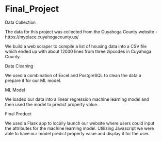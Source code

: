 # Final_Project

Data Collection

The data for this project was collected from the Cuyahoga County website - https://myplace.cuyahogacounty.us/

We build a web scraper to compile a list of housing data into a CSV file which ended up with about 12000 lines from three zipcodes in Cuyahoga County.

Data Cleaning

We used a combination of Excel and PostgreSQL to clean the data a prepare it for our ML model.

ML Model

We loaded our data into a linear regression machine learning model and then used the model to predict property value.

Final Product

We used a Flask app to locally launch our website where users could input the attributes for the machine learning model. Utilizing Javascript we were able to have our model predict property value and display it for the user.

